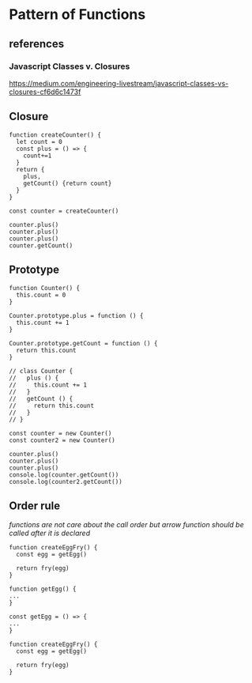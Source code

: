 # Pattern of Functions

## references
### Javascript Classes v. Closures
https://medium.com/engineering-livestream/javascript-classes-vs-closures-cf6d6c1473f

## Closure

```
function createCounter() {
  let count = 0
  const plus = () => {
    count+=1
  }
  return {
    plus,
    getCount() {return count}
  }
}

const counter = createCounter()

counter.plus()
counter.plus()
counter.plus()
counter.getCount()
```

## Prototype
```
function Counter() {
  this.count = 0
}

Counter.prototype.plus = function () {
  this.count += 1
}

Counter.prototype.getCount = function () {
  return this.count
}

// class Counter {
//   plus () {
//     this.count += 1
//   }
//   getCount () {
//     return this.count
//   }
// }

const counter = new Counter()
const counter2 = new Counter()

counter.plus()
counter.plus()
counter.plus()
console.log(counter.getCount())
console.log(counter2.getCount())
```

## Order rule
*functions are not care about the call order but arrow function should be called after it is declared*

```
function createEggFry() {
  const egg = getEgg()

  return fry(egg)
}

function getEgg() {
...
}
```

```
const getEgg = () => {
...
}

function createEggFry() {
  const egg = getEgg()

  return fry(egg)
}

```
